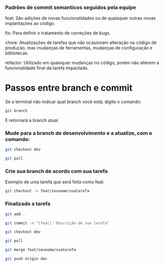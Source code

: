 ### Padrões de commit semanticos seguidos pela equipe

feat: São adições de novas funcionalidades ou de quaisquer outras novas implantações ao código.

fix: Para definir o tratamento de correções de bugs.

chore: Atualizações de tarefas que não ocasionam alteração no código de produção, mas mudanças de ferramentas, mudanças de configuração e bibliotecas.

refactor: Utilizado em quaisquer mudanças no código, porém não alterem a funcionalidade final da tarefa impactada.

# Passos entre branch e commit

Se o terminal não indicar qual branch você está, digite o comando:

```bash
git branch
```

E retornará a branch atual

### Mude para a branch de desenvolvimento e a atualize, com o comando:
```bash
git checkout dev
```
```bash
git pull
```

### Crie sua branch de acordo com sua tarefa

Exemplo de uma tarefa que será feita como feat:
```bash
git checkout -b feat/seunome/suatarefa
```

### Finalizado a tarefa

```bash
git add .
```
```bash
git commit -m "[feat]: Descrição de sua tarefa"
```
```bash
git checkout dev
```
```bash
git pull
```
```bash
git merge feat/seunome/suatarefa
```
```bash
git push origin dev
```
